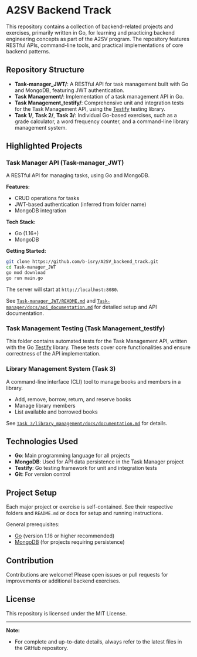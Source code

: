 # A2SV Backend Track

This repository contains a collection of backend-related projects and exercises, primarily written in Go, for learning and practicing backend engineering concepts as part of the A2SV program. The repository features RESTful APIs, command-line tools, and practical implementations of core backend patterns.

## Repository Structure

- **Task-manager_JWT/**: A RESTful API for task management built with Go and MongoDB, featuring JWT authentication.
- **Task Management/**: Implementation of a task management API in Go.
- **Task Management_testify/**: Comprehensive unit and integration tests for the Task Management API, using the [Testify](https://github.com/stretchr/testify) testing library.
- **Task 1/**, **Task 2/**, **Task 3/**: Individual Go-based exercises, such as a grade calculator, a word frequency counter, and a command-line library management system.

## Highlighted Projects

### Task Manager API (Task-manager_JWT)
A RESTful API for managing tasks, using Go and MongoDB.

**Features:**
- CRUD operations for tasks
- JWT-based authentication (inferred from folder name)
- MongoDB integration

**Tech Stack:**  
- Go (1.16+)
- MongoDB

**Getting Started:**
```bash
git clone https://github.com/b-isry/A2SV_backend_track.git
cd Task-manager_JWT
go mod download
go run main.go
```
The server will start at `http://localhost:8080`.

See [`Task-manager_JWT/README.md`](Task-manager_JWT/README.md) and [`Task-manager/docs/api_documentation.md`](Task-manager/docs/api_documentation.md) for detailed setup and API documentation.

### Task Management Testing (Task Management_testify)
This folder contains automated tests for the Task Management API, written with the Go [Testify](https://github.com/stretchr/testify) library. These tests cover core functionalities and ensure correctness of the API implementation.

### Library Management System (Task 3)
A command-line interface (CLI) tool to manage books and members in a library.

- Add, remove, borrow, return, and reserve books
- Manage library members
- List available and borrowed books

See [`Task 3/library_management/docs/documentation.md`](Task%203/library_management/docs/documentation.md) for details.

## Technologies Used

- **Go**: Main programming language for all projects
- **MongoDB**: Used for API data persistence in the Task Manager project
- **Testify**: Go testing framework for unit and integration tests
- **Git**: For version control

## Project Setup

Each major project or exercise is self-contained. See their respective folders and `README.md` or docs for setup and running instructions.

General prerequisites:
- [Go](https://go.dev/dl/) (version 1.16 or higher recommended)
- [MongoDB](https://www.mongodb.com/try/download/community) (for projects requiring persistence)

## Contribution

Contributions are welcome! Please open issues or pull requests for improvements or additional backend exercises.

## License

This repository is licensed under the MIT License.

---

**Note:**  
- For complete and up-to-date details, always refer to the latest files in the GitHub repository.
````
